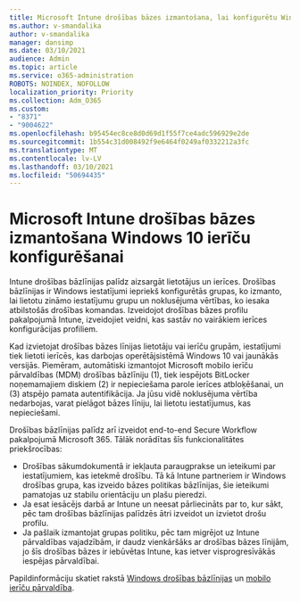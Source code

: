 ```yaml
---
title: Microsoft Intune drošības bāzes izmantošana, lai konfigurētu Windows 10 ierīces
ms.author: v-smandalika
author: v-smandalika
manager: dansimp
ms.date: 03/10/2021
audience: Admin
ms.topic: article
ms.service: o365-administration
ROBOTS: NOINDEX, NOFOLLOW
localization_priority: Priority
ms.collection: Adm_O365
ms.custom:
- "8371"
- "9004622"
ms.openlocfilehash: b95454ec8ce8d0d69d1f55f7ce4adc596929e2de
ms.sourcegitcommit: 1b554c31d008492f9e6464f0249af0332212a3fc
ms.translationtype: MT
ms.contentlocale: lv-LV
ms.lasthandoff: 03/10/2021
ms.locfileid: "50694435"
---
```

# <a name="use-the-microsoft-intune-security-baselines-for-configuring-windows-10-devices"></a>Microsoft Intune drošības bāzes izmantošana Windows 10 ierīču konfigurēšanai

Intune drošības bāzlīnijas palīdz aizsargāt lietotājus un ierīces. Drošības bāzlīnijas ir Windows iestatījumi iepriekš konfigurētās grupas, ko izmanto, lai lietotu zināmo iestatījumu grupu un noklusējuma vērtības, ko iesaka atbilstošās drošības komandas. Izveidojot drošības bāzes profilu pakalpojumā Intune, izveidojiet veidni, kas sastāv no vairākiem ierīces konfigurācijas profiliem.

Kad izvietojat drošības bāzes līnijas lietotāju vai ierīču grupām, iestatījumi tiek lietoti ierīcēs, kas darbojas operētājsistēmā Windows 10 vai jaunākās versijās. Piemēram, automātiski izmantojot Microsoft mobilo ierīču pārvaldības (MDM) drošības bāzlīniju (1), tiek iespējots BitLocker noņemamajiem diskiem (2) ir nepieciešama parole ierīces atbloķēšanai, un (3) atspējo pamata autentifikācija. Ja jūsu vidē noklusējuma vērtība nedarbojas, varat pielāgot bāzes līniju, lai lietotu iestatījumus, kas nepieciešami.

Drošības bāzlīnijas palīdz arī izveidot end-to-end Secure Workflow pakalpojumā Microsoft 365. Tālāk norādītas šīs funkcionalitātes priekšrocības:
- Drošības sākumdokumentā ir iekļauta paraugprakse un ieteikumi par iestatījumiem, kas ietekmē drošību. Tā kā Intune partneriem ir Windows drošības grupa, kas izveido bāzes politikas bāzlīnijas, šie ieteikumi pamatojas uz stabilu orientāciju un plašu pieredzi.
- Ja esat iesācējs darbā ar Intune un neesat pārliecināts par to, kur sākt, pēc tam drošības bāzlīnijas palīdzēs ātri izveidot un izvietot drošu profilu.
- Ja pašlaik izmantojat grupas politiku, pēc tam migrējot uz Intune pārvaldības vajadzībām, ir daudz vienkāršāks ar drošības bāzes līnijām, jo šīs drošības bāzes ir iebūvētas Intune, kas ietver visprogresīvākās iespējas pārvaldībai.

Papildinformāciju skatiet rakstā [Windows drošības bāzlīnijas](https://docs.microsoft.com/windows/security/threat-protection/windows-security-baselines) un [mobilo ierīču pārvaldība](https://docs.microsoft.com/windows/client-management/mdm/).